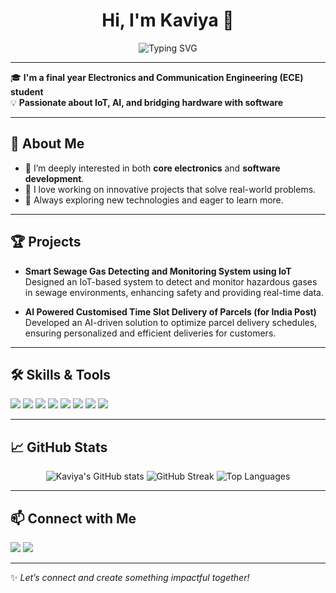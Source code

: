 <h1 align="center">Hi, I'm Kaviya 👋</h1>
<p align="center">
  <img src="https://readme-typing-svg.demolab.com/?lines=ECE+Final+Year+Student;IoT+%7C+AI+Projects;Tech+Enthusiast;Open+to+Collaboration!&center=true&width=500&height=45" alt="Typing SVG" />
</p>

---

🎓 **I'm a final year Electronics and Communication Engineering (ECE) student**  
💡 **Passionate about IoT, AI, and bridging hardware with software**

---

## 🚀 About Me

- 🔭 I’m deeply interested in both **core electronics** and **software development**.
- 🤝 I love working on innovative projects that solve real-world problems.
- 🌱 Always exploring new technologies and eager to learn more.

---

## 🏆 Projects

- **Smart Sewage Gas Detecting and Monitoring System using IoT**  
  Designed an IoT-based system to detect and monitor hazardous gases in sewage environments, enhancing safety and providing real-time data.

- **AI Powered Customised Time Slot Delivery of Parcels (for India Post)**  
  Developed an AI-driven solution to optimize parcel delivery schedules, ensuring personalized and efficient deliveries for customers.

---

## 🛠️ Skills & Tools

<p>
  <img src="https://img.shields.io/badge/C-00599C?style=flat&logo=c&logoColor=white"/>
  <img src="https://img.shields.io/badge/C++-00599C?style=flat&logo=cplusplus&logoColor=white"/>
  <img src="https://img.shields.io/badge/Python-3776AB?style=flat&logo=python&logoColor=white"/>
  <img src="https://img.shields.io/badge/Arduino-00979D?style=flat&logo=arduino&logoColor=white"/>
  <img src="https://img.shields.io/badge/Embedded%20Systems-orange"/>
  <img src="https://img.shields.io/badge/Machine%20Learning-yellowgreen"/>
  <img src="https://img.shields.io/badge/IoT-blueviolet"/>
  <img src="https://img.shields.io/badge/GitHub-181717?style=flat&logo=github&logoColor=white"/>
</p>

---

## 📈 GitHub Stats

<p align="center">
  <img src="https://github-readme-stats.vercel.app/api?username=Kaviya-118&show_icons=true&theme=radical" alt="Kaviya's GitHub stats"/>
  <img src="https://github-readme-streak-stats.herokuapp.com/?user=Kaviya-118&theme=radical" alt="GitHub Streak"/>
  <img src="https://github-readme-stats.vercel.app/api/top-langs/?username=Kaviya-118&layout=compact&theme=radical" alt="Top Languages"/>
</p>

---

## 📫 Connect with Me

<p>
  <a href="mailto:your.email@example.com"><img src="https://img.shields.io/badge/Email-D14836?style=flat&logo=gmail&logoColor=white"/></a>
  <a href="https://www.linkedin.com/in/your-linkedin-profile"><img src="https://img.shields.io/badge/LinkedIn-0077B5?style=flat&logo=linkedin&logoColor=white"/></a>
  <!-- Add more social/contact links as needed -->
</p>

---

✨ _Let’s connect and create something impactful together!_
